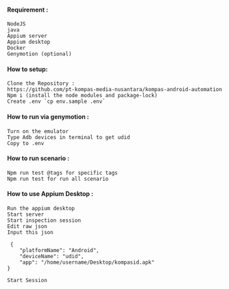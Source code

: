 #### Requirement : 
```
NodeJS 
java 
Appium server 
Appium desktop  
Docker 
Genymotion (optional) 
```

#### How to setup: 
```
Clone the Repository :  
https://github.com/pt-kompas-media-nusantara/kompas-android-automation 
Npm i (install the node modules and package-lock) 
Create .env `cp env.sample .env` 
``` 

#### How to run via genymotion : 
```
Turn on the emulator 
Type Adb devices in terminal to get udid 
Copy to .env  
``` 

#### How to run scenario : 
```
Npm run test @tags for specific tags 
Npm run test for run all scenario 
``` 

#### How to use Appium Desktop : 
```
Run the appium desktop 
Start server 
Start inspection session 
Edit raw json 
Input this json 

 { 
    "platformName": "Android", 
    "deviceName": "udid", 
    "app": "/home/username/Desktop/kompasid.apk" 
} 

Start Session 
``` 
